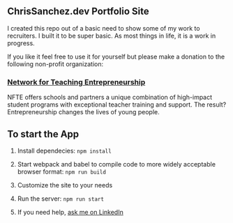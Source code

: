 ## ChrisSanchez.dev Portfolio Site

I created this repo out of a basic need to show some of my work to recruiters. I built it to be super basic. As most things in life, it is a work in progress.

If you like it feel free to use it for yourself but please make a donation to the following non-profit organization:


### [Network for Teaching Entrepreneurship](https://www.nfte.com/)
NFTE offers schools and partners a unique combination of high-impact student programs with exceptional teacher training and support. The result? Entrepreneurship changes the lives of young people.



## To start the App

1. Install dependecies:
`npm install`

2. Start webpack and babel to compile code to more widely acceptable browser format:
`npm run build`

3. Customize the site to your needs

4. Run the server:
`npm run start`

5. If you need help,
[ask me on LinkedIn](https://www.linkedin.com/in/csanchez11)
